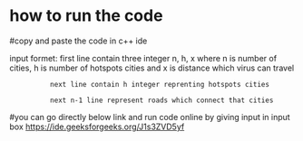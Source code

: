 # how to run the code

#copy and paste the code in c++ ide

input formet: 
              first line contain three integer n, h, x  where n is number of cities, h is number of hotspots cities and x is distance which virus can travel

              next line contain h integer reprenting hotspots cities
              
              next n-1 line represent roads which connect that cities




#you can go directly below link and run code online by giving input in input box
https://ide.geeksforgeeks.org/J1s3ZVD5yf



